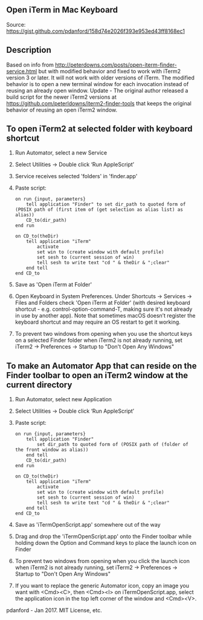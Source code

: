 ## Open iTerm in Mac Keyboard

Source: https://gist.github.com/pdanford/158d74e2026f393e953ed43ff8168ec1

## Description

Based on info from http://peterdowns.com/posts/open-iterm-finder-service.html but with modified behavior and fixed to work with iTerm2 version 3 or later. It will not work with older versions of iTerm. The modified behavior is to open a new terminal window for each invocation instead of reusing an already open window. Update - The original author released a build script for the newer iTerm2 versions at https://github.com/peterldowns/iterm2-finder-tools that keeps the original behavior of reusing an open iTerm2 window.

## To open iTerm2 at selected folder with keyboard shortcut

1. Run Automator, select a new Service
2. Select Utilities -> Double click ‘Run AppleScript’
3. Service receives selected 'folders' in 'finder.app'
4. Paste script:

   ```
   on run {input, parameters}
       tell application "Finder" to set dir_path to quoted form of (POSIX path of (first item of (get selection as alias list) as alias))
       CD_to(dir_path)
   end run

   on CD_to(theDir)
       tell application "iTerm"
           activate
           set win to (create window with default profile)
           set sesh to (current session of win)
           tell sesh to write text "cd " & theDir & ";clear"
       end tell
   end CD_to
   ```

5. Save as 'Open iTerm at Folder'
6. Open Keyboard in System Preferences. Under Shortcuts -> Services -> Files and Folders check 'Open iTerm at Folder' (with desired keyboard shortcut - e.g. control-option-command-T, making sure it's not already in use by another app). Note that sometimes macOS doesn’t register the keyboard shortcut and may require an OS restart to get it working.
7. To prevent two windows from opening when you use the shortcut keys on a selected Finder folder when iTerm2 is not already running, set iTerm2 -> Preferences -> Startup to "Don't Open Any Windows"

## To make an Automator App that can reside on the Finder toolbar to open an iTerm2 window at the current directory

1. Run Automator, select new Application
2. Select Utilities -> Double click ‘Run AppleScript’
3. Paste script:

   ```
   on run {input, parameters}
       tell application "Finder"
           set dir_path to quoted form of (POSIX path of (folder of the front window as alias))
       end tell
       CD_to(dir_path)
   end run

   on CD_to(theDir)
       tell application "iTerm"
           activate
           set win to (create window with default profile)
           set sesh to (current session of win)
           tell sesh to write text "cd " & theDir & ";clear"
       end tell
   end CD_to
   ```

4. Save as 'iTermOpenScript.app' somewhere out of the way
5. Drag and drop the 'iTermOpenScript.app' onto the Finder toolbar while holding down the Option and Command keys to place the launch icon on Finder
6. To prevent two windows from opening when you click the launch icon when iTerm2 is not already running, set iTerm2 -> Preferences -> Startup to "Don't Open Any Windows"
7. If you want to replace the generic Automator icon, copy an image you want with \<Cmd\>\<C\>, then \<Cmd\>\<I\> on iTermOpenScript.app, select the application icon in the top left corner of the window and \<Cmd\>\<V\>.

pdanford - Jan 2017. MIT License, etc.
